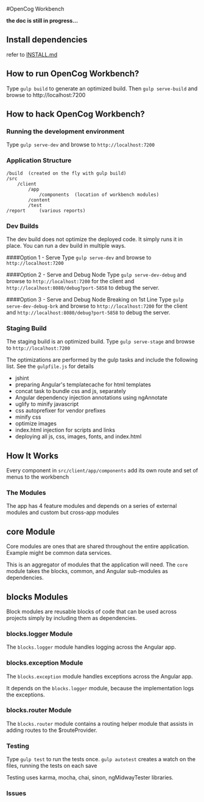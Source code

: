 #OpenCog Workbench

**the doc is still in progress...**


## Install dependencies
refer to [INSTALL.md](./INSTALL.md) 

## How to run OpenCog Workbench?
Type ```gulp build```  to generate an optimized build.
Then ```gulp serve-build``` and browse to http://localhost:7200

## How to hack OpenCog Workbench?

### Running the development environment
Type `gulp serve-dev` and browse to `http://localhost:7200`

### Application Structure
	/build	(created on the fly with gulp build)
	/src
		/client
			/app
			    /components	 (location of workbench modules)
			/content
			/test
 	/report		(various reports)
	

### Dev Builds
The dev build does not optimize the deployed code. It simply runs it in place. You can run a dev build in multiple ways.

####Option 1 - Serve
Type `gulp serve-dev` and browse to `http://localhost:7200`

####Option 2 - Serve and Debug Node
Type `gulp serve-dev-debug` and browse to `http://localhost:7200` for the client and `http://localhost:8080/debug?port-5858` to debug the server.

####Option 3 - Serve and Debug Node Breaking on 1st Line
Type `gulp serve-dev-debug-brk` and browse to `http://localhost:7200` for the client and `http://localhost:8080/debug?port-5858` to debug the server.

### Staging Build
The staging build is an optimized build. Type `gulp serve-stage` and browse to `http://localhost:7200`

The optimizations are performed by the gulp tasks and include the following list. See the `gulpfile.js` for details

- jshint
- preparing Angular's templatecache for html templates
- concat task to bundle css and js, separately
- Angular dependency injection annotations using ngAnnotate
- uglify to minify javascript
- css autoprefixer for vendor prefixes
- minify css
- optimize images
- index.html injection for scripts and links
- deploying all js, css, images, fonts, and index.html

## How It Works
Every component in ```src/client/app/components``` add its own route and set of menus to the workbench


### The Modules
The app has 4 feature modules and depends on a series of external modules and custom but cross-app modules


## core Module
Core modules are ones that are shared throughout the entire application. Example might be common data services.

This is an aggregator of modules that the application will need. The `core` module takes the blocks, common, and Angular sub-modules as dependencies. 

## blocks Modules
Block modules are reusable blocks of code that can be used across projects simply by including them as dependencies.

### blocks.logger Module
The `blocks.logger` module handles logging across the Angular app.

### blocks.exception Module
The `blocks.exception` module handles exceptions across the Angular app.

It depends on the `blocks.logger` module, because the implementation logs the exceptions.

### blocks.router Module
The `blocks.router` module contains a routing helper module that assists in adding routes to the $routeProvider.

### Testing
Type `gulp test` to run the tests once. 
`gulp autotest` creates a watch on the files, running the tests on each save

Testing uses karma, mocha, chai, sinon, ngMidwayTester libraries.

### Issues 

